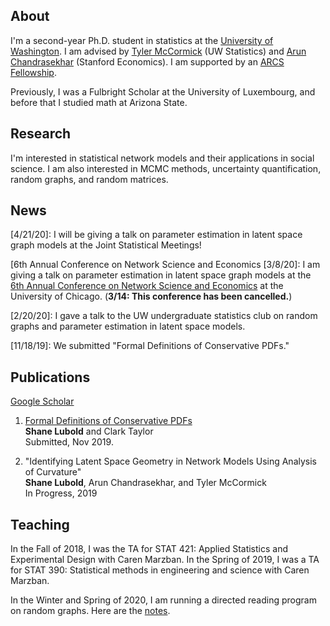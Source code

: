 ## About

I'm a second-year Ph.D. student in statistics at the [University of Washington](https://www.washington.edu/). I am advised by [Tyler McCormick](https://thmccormick.github.io/) (UW Statistics) and [Arun Chandrasekhar](https://web.stanford.edu/~arungc/)  (Stanford Economics). I am supported by an [ARCS Fellowship](https://www.arcsfoundation.org).

Previously, I was a Fulbright Scholar at the University of Luxembourg, and before that I studied math at Arizona State.

## Research

I'm interested in statistical network models and their applications in social science. I am also interested in MCMC methods, uncertainty quantification, random graphs, and random matrices.

## News
[4/21/20\]: I will be giving a talk on parameter estimation in latent space graph models at the Joint Statistical Meetings!

[6th Annual Conference on Network Science and Economics
\[3/8/20\]: I am giving a talk on parameter estimation in latent space graph models at the [6th Annual Conference on Network Science and Economics](https://bfi.uchicago.edu/event/sixth-annual-conference-on-network-science-and-economics/#section2) at the University of Chicago. (**3/14: This conference has been cancelled.**)

\[2/20/20\]: I gave a talk to the UW undergraduate statistics club on random graphs and parameter estimation in latent space models. 

\[11/18/19\]: We submitted "Formal Definitions of Conservative PDFs."

## Publications

[Google Scholar](https://scholar.google.com/citations?user=Ab-RAckAAAAJ&hl=en&oi=ao)

1) [Formal Definitions of Conservative PDFs](https://arxiv.org/pdf/1912.06780.pdf)  
**Shane Lubold** and Clark Taylor   
Submitted, Nov 2019. 

2) "Identifying Latent Space Geometry in Network Models Using Analysis of Curvature"  
**Shane Lubold**, Arun Chandrasekhar, and Tyler McCormick  
In Progress, 2019


## Teaching 
In the Fall of 2018, I was the TA for STAT 421: Applied Statistics and Experimental Design with Caren Marzban. In the Spring of 2019, I was a TA for STAT 390: Statistical methods in engineering and science with Caren Marzban. 

In the Winter and Spring of 2020, I am running a directed reading program on random graphs. Here are the [notes](Random_Graph_Project_Notes.pdf).
